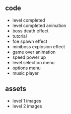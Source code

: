code
----
* level completed
* level completed animation
* boss death effect
* tutorial
* foe spawn effect
* miniboss explosion effect
* game over animation
* speed power up
* level selection menu
* options menu
* music player

assets
------
* level 1 images
* level 2 images
